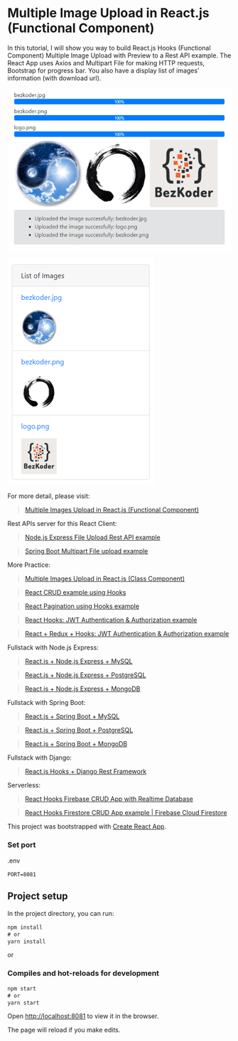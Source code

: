 # Multiple Image Upload in React.js (Functional Component)

In this tutorial, I will show you way to build React.js Hooks (Functional Component) Multiple Image Upload with Preview to a Rest API example. The React App uses Axios and Multipart File for making HTTP requests, Bootstrap for progress bar. You also have a display list of images’ information (with download url).

![multiple-image-upload-react-js-example](multiple-image-upload-react-js.png)

![multiple-image-upload-react-js-example-list-images](multiple-image-upload-react-js-functional-component.png)

For more detail, please visit:
> [Multiple Images Upload in React.js (Functional Component)](https://www.bezkoder.com/multiple-image-upload-react-js/)

Rest APIs server for this React Client:
> [Node.js Express File Upload Rest API example](https://www.bezkoder.com/node-js-express-file-upload/)

> [Spring Boot Multipart File upload example](https://www.bezkoder.com/spring-boot-file-upload/)

More Practice:
> [Multiple Images Upload in React.js (Class Component)](https://www.bezkoder.com/react-multiple-image-upload-with-preview/)

> [React CRUD example using Hooks](https://www.bezkoder.com/react-hooks-crud-axios-api/)

> [React Pagination using Hooks example](https://www.bezkoder.com/react-pagination-hooks/)

> [React Hooks: JWT Authentication & Authorization example](https://www.bezkoder.com/react-hooks-jwt-auth/)

> [React + Redux + Hooks: JWT Authentication & Authorization example](https://www.bezkoder.com/react-hooks-redux-login-registration-example/)

Fullstack with Node.js Express:
> [React.js + Node.js Express + MySQL](https://www.bezkoder.com/react-node-express-mysql/)

> [React.js + Node.js Express + PostgreSQL](https://www.bezkoder.com/react-node-express-postgresql/)

> [React.js + Node.js Express + MongoDB](https://www.bezkoder.com/react-node-express-mongodb-mern-stack/)

Fullstack with Spring Boot:
> [React.js + Spring Boot + MySQL](https://www.bezkoder.com/react-spring-boot-crud/)

> [React.js + Spring Boot + PostgreSQL](https://www.bezkoder.com/spring-boot-react-postgresql/)

> [React.js + Spring Boot + MongoDB](https://www.bezkoder.com/react-spring-boot-mongodb/)

Fullstack with Django:

> [React.js Hooks + Django Rest Framework](https://www.bezkoder.com/django-react-hooks/)

Serverless:
> [React Hooks Firebase CRUD App with Realtime Database](https://www.bezkoder.com/react-firebase-hooks-crud/)

> [React Hooks Firestore CRUD App example | Firebase Cloud Firestore](https://www.bezkoder.com/react-hooks-firestore/)

This project was bootstrapped with [Create React App](https://github.com/facebook/create-react-app).

### Set port
.env
```
PORT=8081
```

## Project setup

In the project directory, you can run:

```
npm install
# or
yarn install
```

or

### Compiles and hot-reloads for development

```
npm start
# or
yarn start
```

Open [http://localhost:8081](http://localhost:8081) to view it in the browser.

The page will reload if you make edits.
